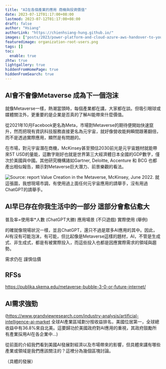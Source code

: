 ```yaml
---
title: "AI在各個產業的應用 商機與投資價值"
date: 2023-07-12T01:17:00+08:00
lastmod: 2023-07-12T01:17:00+08:00
draft: false
author: "Hsiang"
authorLink: "https://chienhsiang-hung.github.io/"
images: ["posts/2023/power-platform-and-cloud-azure-aws-handover-to-your-colleagues/organization-root-users.png"]
featuredimage: organization-root-users.png
tags: []
toc:
  enable: true
zhtw: true
lightgallery: true
hiddenFromHomePage: true
hiddenFromSearch: true
---
```

## AI會不會像Metaverse 成為下一個泡沫
就像Metaverse一樣，熱潮當頭時，每個產業都在講，大家都在談。但吸引眼球或媒體關注外，更重要的是企業是否真的了解AI能帶來什麼價值。

從2021年10月Facebook更名為Meta，市場對Metaverse的期待便開始快速竄升，然而把現有資訊科技服務直接更名為元宇宙，就好像營收能夠瞬間跟著翻倍，而不是透過實際應用，顯然是有問題的。

在市場，對元宇宙潛在商機，McKinsey甚至預估2030前光是元宇宙題材就能帶來5T USD的量能，這數字剛好也就是世界第三大經濟體日本全國的GDP數字，僅次於美國與中國。其他研究機構諸如Gartner, Deloitte, Accenture 和 BCG 也都產出相似報告，顯示對Metaverse巨大潛力、前景樂觀的看法。

![Source: report Value Creation in the Metaverse, McKinsey, June 2022.](https://publika.skema.edu/wp-content/uploads/2022/10/Couches-metavers.png.webp "Source: report Value Creation in the Metaverse, McKinsey, June 2022.")
就這張圖，我想現場市調，有使用過上面任何元宇宙應用的請舉手，沒有用過ChatGPT的請舉手。

## AI早已存在你我生活中的一部分 這部分會愈佔愈大
普及率=使用率*人數 (ChatGPT大勝)
應用場景 (不只遊戲)
實際使用 (舉例)

的確就像現場狀況一樣，並且ChatGPT，還只不過是眾多AI應用的其中。因此，AI有沒有可能泡沫，有可能，但比起像是Metaverse這樣的題材，AI，不管是生成式、非生成式，都是有被實際投入，而這些投入也都是因應實際需求的領域與趨勢。

需求仍在 謹慎估價

## RFSs
https://publika.skema.edu/metaverse-bubble-3-0-or-future-internet/

## AI需求強勁
(https://www.grandviewresearch.com/industry-analysis/artificial-intelligence-ai-market
全球AI產業區域劃分按收益排名，美國位居第一，全球總收益中有36.8%來自北美。這要歸功於美國政府對AI應用的重視，其政府鼓勵所有產業採用AI在各企業中…)


從前面的介紹我們看到美國AI發展對經濟以及市場帶來的影響，但具體來講有哪些產業或領域是我們應該關注的？這裡分為幾個區塊討論。

（具體的發展）



